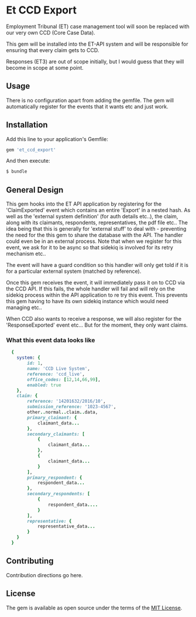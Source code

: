 # Et CCD Export

Employment Tribunal (ET) case management tool will soon be replaced with our very own CCD (Core Case Data).

This gem will be installed into the ET-API system and will be responsible for ensuring that every claim gets to CCD.

Responses (ET3) are out of scope initially, but I would guess that they will become in scope at some point.

## Usage

There is no configuration apart from adding the gemfile.  The gem will automatically register for the events that
it wants etc and just work.

## Installation
Add this line to your application's Gemfile:

```ruby
gem 'et_ccd_export'
```

And then execute:
```bash
$ bundle
```

## General Design

This gem hooks into the ET API application by registering for the 'ClaimExported' event which
contains an entire 'Export' in a nested hash.  As well as the 'external system definition' (for auth details etc..),
the claim, along with its claimants, respondents, representatives, the pdf file etc..
The idea being that this is generally for 'external stuff' to deal with - preventing the need for the
this gem to share the database with the API.  The handler could even be in an external process.
Note that when we register for this event, we ask for it to be async so that sidekiq is involved for its
retry mechanism etc..

The event will have a guard condition so this handler will only get told if it is for a particular external
system (matched by reference).

Once this gem receives the event, it will immediately pass it on to CCD via the CCD API. If this fails, the whole handler
will fail and will rely on the sidekiq process within the API application to re try this event.  This prevents this gem having to
have its own sidekiq instance which would need managing etc..

When CCD also wants to receive a response, we will also register for the 'ResponseExported' event etc...  But for the moment,
they only want claims.

### What this event data looks like

```ruby
  {
    system: {
        id: 1,
        name: 'CCD Live System',
        reference: 'ccd_live',
        office_codes: [12,14,66,99],
        enabled: true
    },
    claim: {
        reference: '14201632/2016/10',
        submission_reference: '1023-4567',
        other..normal..claim..data,
        primary_claimant: {
            claimant_data...
        },
        secondary_claimants: [
            {
                claimant_data...
            },
            {
                claimant_data...
            }
        ],
        primary_respondent: {
            respondent_data...
        },
        secondary_respondents: [
            {
                respondent_data....
            }
        ],
        representative: {
            representative_data...
        }
    }
  }
```

## Contributing
Contribution directions go here.

## License
The gem is available as open source under the terms of the [MIT License](https://opensource.org/licenses/MIT).
